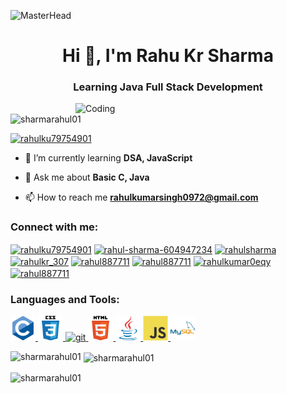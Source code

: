 ![MasterHead](https://miro.medium.com/v2/resize:fit:1400/format:webp/1*YNtQH7JMtpfTU04O51To4Q.png)
<h1 align="center">Hi 👋, I'm Rahu Kr Sharma</h1>
<h3 align="center">Learning Java Full Stack Development</h3>
<img align="right" alt="Coding" width="400" src="https://media.tenor.com/rePDfDWO3XoAAAAd/hacking.gif">
<p align="left"> <img src="https://komarev.com/ghpvc/?username=sharmarahul01&label=Profile%20views&color=0e75b6&style=flat" alt="sharmarahul01" /> </p>

<p align="left"> <a href="https://twitter.com/rahulku79754901" target="blank"><img src="https://img.shields.io/twitter/follow/rahulku79754901?logo=twitter&style=for-the-badge" alt="rahulku79754901" /></a> </p>

- 🌱 I’m currently learning **DSA, JavaScript**

- 💬 Ask me about **Basic C, Java**

- 📫 How to reach me **rahulkumarsingh0972@gmail.com**

<h3 align="left">Connect with me:</h3>
<p align="left">
<a href="https://twitter.com/rahulku79754901" target="blank"><img align="center" src="https://raw.githubusercontent.com/rahuldkjain/github-profile-readme-generator/master/src/images/icons/Social/twitter.svg" alt="rahulku79754901" height="30" width="40" /></a>
<a href="https://linkedin.com/in/rahul-sharma-604947234" target="blank"><img align="center" src="https://raw.githubusercontent.com/rahuldkjain/github-profile-readme-generator/master/src/images/icons/Social/linked-in-alt.svg" alt="rahul-sharma-604947234" height="30" width="40" /></a>
<a href="https://fb.com/rahulsharma" target="blank"><img align="center" src="https://raw.githubusercontent.com/rahuldkjain/github-profile-readme-generator/master/src/images/icons/Social/facebook.svg" alt="rahulsharma" height="30" width="40" /></a>
<a href="https://instagram.com/rahulkr_307" target="blank"><img align="center" src="https://raw.githubusercontent.com/rahuldkjain/github-profile-readme-generator/master/src/images/icons/Social/instagram.svg" alt="rahulkr_307" height="30" width="40" /></a>
<a href="https://www.codechef.com/users/rahul887711" target="blank"><img align="center" src="https://cdn.jsdelivr.net/npm/simple-icons@3.1.0/icons/codechef.svg" alt="rahul887711" height="30" width="40" /></a>
<a href="https://www.leetcode.com/rahul887711" target="blank"><img align="center" src="https://raw.githubusercontent.com/rahuldkjain/github-profile-readme-generator/master/src/images/icons/Social/leet-code.svg" alt="rahul887711" height="30" width="40" /></a>
<a href="https://auth.geeksforgeeks.org/user/rahulkumar0eqy" target="blank"><img align="center" src="https://raw.githubusercontent.com/rahuldkjain/github-profile-readme-generator/master/src/images/icons/Social/geeks-for-geeks.svg" alt="rahulkumar0eqy" height="30" width="40" /></a>
<a href="https://discord.gg/rahul887711" target="blank"><img align="center" src="https://raw.githubusercontent.com/rahuldkjain/github-profile-readme-generator/master/src/images/icons/Social/discord.svg" alt="rahul887711" height="30" width="40" /></a>
</p>

<h3 align="left">Languages and Tools:</h3>
<p align="left"> <a href="https://www.cprogramming.com/" target="_blank" rel="noreferrer"> <img src="https://raw.githubusercontent.com/devicons/devicon/master/icons/c/c-original.svg" alt="c" width="40" height="40"/> </a> <a href="https://www.w3schools.com/css/" target="_blank" rel="noreferrer"> <img src="https://raw.githubusercontent.com/devicons/devicon/master/icons/css3/css3-original-wordmark.svg" alt="css3" width="40" height="40"/> </a> <a href="https://git-scm.com/" target="_blank" rel="noreferrer"> <img src="https://www.vectorlogo.zone/logos/git-scm/git-scm-icon.svg" alt="git" width="40" height="40"/> </a> <a href="https://www.w3.org/html/" target="_blank" rel="noreferrer"> <img src="https://raw.githubusercontent.com/devicons/devicon/master/icons/html5/html5-original-wordmark.svg" alt="html5" width="40" height="40"/> </a> <a href="https://www.java.com" target="_blank" rel="noreferrer"> <img src="https://raw.githubusercontent.com/devicons/devicon/master/icons/java/java-original.svg" alt="java" width="40" height="40"/> </a> <a href="https://developer.mozilla.org/en-US/docs/Web/JavaScript" target="_blank" rel="noreferrer"> <img src="https://raw.githubusercontent.com/devicons/devicon/master/icons/javascript/javascript-original.svg" alt="javascript" width="40" height="40"/> </a> <a href="https://www.mysql.com/" target="_blank" rel="noreferrer"> <img src="https://raw.githubusercontent.com/devicons/devicon/master/icons/mysql/mysql-original-wordmark.svg" alt="mysql" width="40" height="40"/> </a> </p>

<p><img align="left" src="https://github-readme-stats.vercel.app/api/top-langs?username=sharmarahul01&show_icons=true&locale=en&layout=compact" alt="sharmarahul01" /></p>

<p>&nbsp;<img align="center" src="https://github-readme-stats.vercel.app/api?username=sharmarahul01&show_icons=true&locale=en" alt="sharmarahul01" /></p>

<p><img align="center" src="https://github-readme-streak-stats.herokuapp.com/?user=sharmarahul01&" alt="sharmarahul01" /></p>
